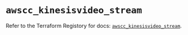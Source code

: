 # `awscc_kinesisvideo_stream`

Refer to the Terraform Registory for docs: [`awscc_kinesisvideo_stream`](https://registry.terraform.io/providers/hashicorp/awscc/0.70.0/docs/resources/kinesisvideo_stream).
